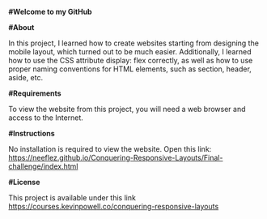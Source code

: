 **#Welcome to my GitHub**

**#About**

In this project, I learned how to create websites starting from designing the mobile layout, which turned out to be much easier. Additionally, I learned how to use the CSS attribute display: flex correctly, as well as how to use proper naming conventions for HTML elements, such as section, header, aside, etc.

**#Requirements**

To view the website from this project, you will need a web browser and access to the Internet.

**#Instructions**

No installation is required to view the website.
Open this link: https://neeflez.github.io/Conquering-Responsive-Layouts/Final-challenge/index.html

**#License**

This project is available under this link https://courses.kevinpowell.co/conquering-responsive-layouts
